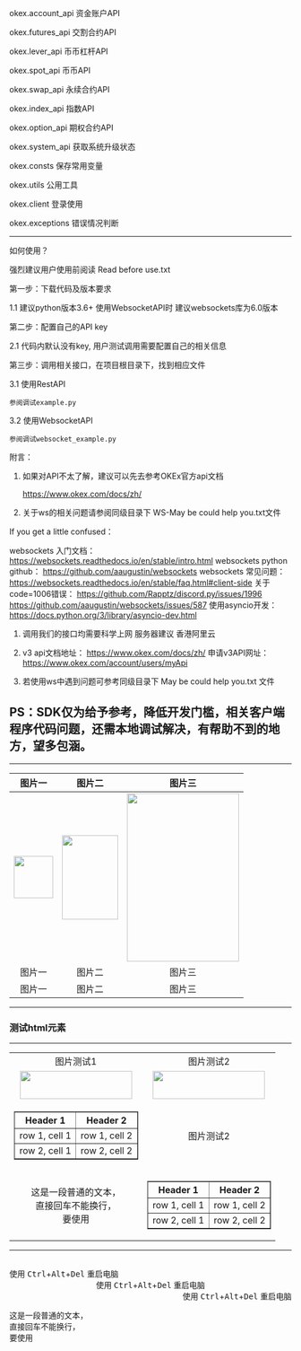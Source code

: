 okex.account_api   资金账户API

okex.futures_api   交割合约API

okex.lever_api   币币杠杆API

okex.spot_api   币币API

okex.swap_api   永续合约API

okex.index_api   指数API

okex.option_api   期权合约API

okex.system_api   获取系统升级状态

okex.consts   保存常用变量

okex.utils   公用工具

okex.client   登录使用

okex.exceptions   错误情况判断

---

如何使用？

强烈建议用户使用前阅读 Read before use.txt

第一步：下载代码及版本要求

1.1 建议python版本3.6+  使用WebsocketAPI时 建议websockets库为6.0版本

第二步：配置自己的API key

2.1 代码内默认没有key, 用户测试调用需要配置自己的相关信息

第三步：调用相关接口，在项目根目录下，找到相应文件

3.1 使用RestAPI
    
    参阅调试example.py
    
3.2 使用WebsocketAPI

    参阅调试websocket_example.py
    
附言：
1. 如果对API不太了解，建议可以先去参考OKEx官方api文档

    https://www.okex.com/docs/zh/

2. 关于ws的相关问题请参阅同级目录下 WS-May be could help you.txt文件



If you get a little confused：

websockets 入门文档： https://websockets.readthedocs.io/en/stable/intro.html
websockets python github： https://github.com/aaugustin/websockets
websockets 常见问题： https://websockets.readthedocs.io/en/stable/faq.html#client-side
关于code=1006错误：
https://github.com/Rapptz/discord.py/issues/1996
https://github.com/aaugustin/websockets/issues/587
使用asyncio开发： https://docs.python.org/3/library/asyncio-dev.html



1. 调用我们的接口均需要科学上网
服务器建议 香港阿里云

2. v3 api文档地址： https://www.okex.com/docs/zh/
申请v3API网址： https://www.okex.com/account/users/myApi

3. 若使用ws中遇到问题可参考同级目录下 May be could help you.txt 文件

PS：SDK仅为给予参考，降低开发门槛，相关客户端程序代码问题，还需本地调试解决，有帮助不到的地方，望多包涵。
---


---

| 图片一 | 图片二 | 图片三 |
| :----: | :----: | :----: |
| <img src="https://i.loli.net/2020/06/06/5XZ3rWicP9DsAv8.jpg" width="70" height="75"> | <img src="https://i.loli.net/2020/06/06/Bs38HpbMYuaLcyV.jpg" width="100" height="150"> | <img src="https://i.loli.net/2020/06/06/5XZ3rWicP9DsAv8.jpg" width="200" height="300"> |
| 图片一 | 图片二 | 图片三 |
| 图片一 | 图片二 | 图片三 |

--- 

### 测试html元素

--- 

<div align=center>
<table>
    <tr align=center>
        <td>图片测试1</td>
        <td>图片测试2</td>
    </tr>
    <tr align=center>
        <td><img src="" width="200" height="50"></td>
        <td><img src="" width="200" height="50"></td>
    </tr>
    <tr align=center>
        <td>
            <table border="1">
            <tr>
            <th>Header 1</th>
            <th>Header 2</th>
            </tr>
            <tr>
            <td>row 1, cell 1</td>
            <td>row 1, cell 2</td>
            </tr>
            <tr>
            <td>row 2, cell 1</td>
            <td>row 2, cell 2</td>
            </tr>
            </table>
        </td>
        <td>图片测试2</td>
    </tr>
    </tr>
    <tr align=center>
        <td>
        这是一段普通的文本，<br>
        直接回车不能换行，<br>
        要使用
        </td>
        <td>
        <table border="1">
    <tr>
        <th>Header 1</th>
        <th>Header 2</th>
    </tr>
    <tr>
        <td>row 1, cell 1</td>
        <td>row 1, cell 2</td>
    </tr>
    <tr>
        <td>row 2, cell 1</td>
        <td>row 2, cell 2</td>
    </tr>
</table></td>
    </tr>
</table>
</div>

--- 


<br>
<div align=Left>
使用 <kbd>Ctrl</kbd>+<kbd>Alt</kbd>+<kbd>Del</kbd> 重启电脑
</div>

<div align=center>
使用 <kbd>Ctrl</kbd>+<kbd>Alt</kbd>+<kbd>Del</kbd> 重启电脑
</div>

<div align=right>
使用 <kbd>Ctrl</kbd>+<kbd>Alt</kbd>+<kbd>Del</kbd> 重启电脑
</div>

这是一段普通的文本，<br>
直接回车不能换行，<br>
要使用<br>